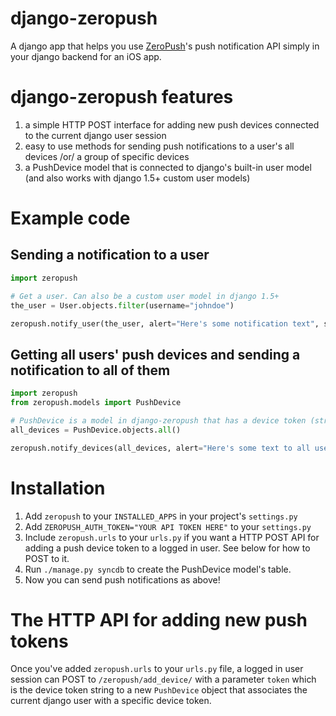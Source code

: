 django-zeropush
===============

A django app that helps you use [ZeroPush](http://zeropush.com)'s push notification API simply in your django backend for an iOS app.

# django-zeropush features

1. a simple HTTP POST interface for adding new push devices connected to the current django user session
2. easy to use methods for sending push notifications to a user's all devices /or/ a group of specific devices
3. a PushDevice model that is connected to django's built-in user model (and also works with django 1.5+ custom user models)

# Example code

## Sending a notification to a user
```python
import zeropush

# Get a user. Can also be a custom user model in django 1.5+
the_user = User.objects.filter(username="johndoe")

zeropush.notify_user(the_user, alert="Here's some notification text", sound="default", badge_number=1)
```

## Getting all users' push devices and sending a notification to all of them
```python
import zeropush
from zeropush.models import PushDevice

# PushDevice is a model in django-zeropush that has a device token (string) and is connected to a django user.
all_devices = PushDevice.objects.all()

zeropush.notify_devices(all_devices, alert="Here's some text to all users")
```

# Installation

1. Add `zeropush` to your `INSTALLED_APPS` in your project's `settings.py`
2. Add `ZEROPUSH_AUTH_TOKEN="YOUR API TOKEN HERE"` to your `settings.py`
3. Include `zeropush.urls` to your `urls.py` if you want a HTTP POST API for adding a push device token to a logged in user. See below for how to POST to it.
4. Run `./manage.py syncdb` to create the PushDevice model's table.
5. Now you can send push notifications as above!

# The HTTP API for adding new push tokens

Once you've added `zeropush.urls` to your `urls.py` file, a logged in user session can POST to `/zeropush/add_device/` with a parameter `token` which is the device token string to a new `PushDevice` object that associates the current django user with a specific device token.



